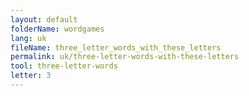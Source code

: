 ```yaml
---
layout: default
folderName: wordgames
lang: uk
fileName: three_letter_words_with_these_letters
permalink: uk/three-letter-words-with-these-letters
tool: three-letter-words
letter: 3
---
```

